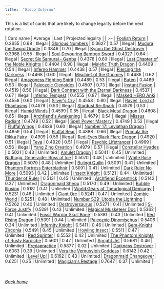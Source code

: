 ```yaml
---
title:  "Disco Inferno"
---
```


This is a list of cards that are likely to change legality before the next rotation.

| Card name | Average | Last | Projected legality |
| :-- |
[Foolish Return](https://db.ygoprodeck.com/card/?search=Foolish%20Return) | 0.2655 | 0.68 | Illegal |
[Glorious Numbers](https://db.ygoprodeck.com/card/?search=Glorious%20Numbers) | 0.3627 | 0.57 | Illegal |
[Mudora the Sword Oracle](https://db.ygoprodeck.com/card/?search=Mudora%20the%20Sword%20Oracle) | 0.3846 | 0.70 | Illegal |
[Kycoo the Ghost Destroyer](https://db.ygoprodeck.com/card/?search=Kycoo%20the%20Ghost%20Destroyer) | 0.3968 | 0.55 | Illegal |
[Soul Devouring Bamboo Sword](https://db.ygoprodeck.com/card/?search=Soul%20Devouring%20Bamboo%20Sword) | 0.4327 | 0.64 | Illegal |
[Secret Six Samurai - Genba](https://db.ygoprodeck.com/card/?search=Secret%20Six%20Samurai%20-%20Genba) | 0.4378 | 0.60 | Illegal |
[Last Chapter of the Noble Knights](https://db.ygoprodeck.com/card/?search=Last%20Chapter%20of%20the%20Noble%20Knights) | 0.4404 | 0.90 | Illegal |
[Malefic Truth Dragon](https://db.ygoprodeck.com/card/?search=Malefic%20Truth%20Dragon) | 0.4409 | 0.54 | Illegal |
[Inferno Hammer](https://db.ygoprodeck.com/card/?search=Inferno%20Hammer) | 0.4438 | 0.57 | Illegal |
[Piercing the Darkness](https://db.ygoprodeck.com/card/?search=Piercing%20the%20Darkness) | 0.4468 | 0.60 | Illegal |
[Mischief of the Gnomes](https://db.ygoprodeck.com/card/?search=Mischief%20of%20the%20Gnomes) | 0.4488 | 0.62 | Illegal |
[Amazoness Fighting Spirit](https://db.ygoprodeck.com/card/?search=Amazoness%20Fighting%20Spirit) | 0.4489 | 0.53 | Illegal |
[Buten](https://db.ygoprodeck.com/card/?search=Buten) | 0.4489 | 0.53 | Illegal |
[Paleozoic Olenoides](https://db.ygoprodeck.com/card/?search=Paleozoic%20Olenoides) | 0.4507 | 0.73 | Illegal |
[Instant Fusion](https://db.ygoprodeck.com/card/?search=Instant%20Fusion) | 0.4519 | 0.56 | Illegal |
[Dark Contract with the Eternal Darkness](https://db.ygoprodeck.com/card/?search=Dark%20Contract%20with%20the%20Eternal%20Darkness) | 0.4537 | 0.67 | Illegal |
[Inferno Tempest](https://db.ygoprodeck.com/card/?search=Inferno%20Tempest) | 0.4555 | 0.87 | Illegal |
[Masked HERO Anki](https://db.ygoprodeck.com/card/?search=Masked%20HERO%20Anki) | 0.4558 | 0.60 | Illegal |
[Silver's Cry](https://db.ygoprodeck.com/card/?search=Silver's%20Cry) | 0.4558 | 0.60 | Illegal |
[Raviel, Lord of Phantasms](https://db.ygoprodeck.com/card/?search=Raviel,%20Lord%20of%20Phantasms) | 0.4579 | 0.53 | Illegal |
[Stardust Re-Spark](https://db.ygoprodeck.com/card/?search=Stardust%20Re-Spark) | 0.4579 | 0.53 | Illegal |
[Humid Winds](https://db.ygoprodeck.com/card/?search=Humid%20Winds) | 0.4599 | 0.55 | Illegal |
[Black Metal Dragon](https://db.ygoprodeck.com/card/?search=Black%20Metal%20Dragon) | 0.4608 | 0.65 | Illegal |
[Archfiend's Awakening](https://db.ygoprodeck.com/card/?search=Archfiend's%20Awakening) | 0.4679 | 0.54 | Illegal |
[Missus Radiant](https://db.ygoprodeck.com/card/?search=Missus%20Radiant) | 0.4749 | 0.52 | Illegal |
[Spell Power Mastery](https://db.ygoprodeck.com/card/?search=Spell%20Power%20Mastery) | 0.4749 | 0.52 | Illegal |
[Fluffal Wings](https://db.ygoprodeck.com/card/?search=Fluffal%20Wings) | 0.4829 | 0.60 | Illegal |
[Number 17: Leviathan Dragon](https://db.ygoprodeck.com/card/?search=Number%2017:%20Leviathan%20Dragon) | 0.4859 | 0.54 | Illegal |
[Fluffal Bear](https://db.ygoprodeck.com/card/?search=Fluffal%20Bear) | 0.4888 | 0.66 | Illegal |
[Primula the Rikka Fairy](https://db.ygoprodeck.com/card/?search=Primula%20the%20Rikka%20Fairy) | 0.4909 | 0.59 | Illegal |
[Red-Eyes Black Flare Dragon](https://db.ygoprodeck.com/card/?search=Red-Eyes%20Black%20Flare%20Dragon) | 0.4920 | 0.51 | Illegal |
[Teva](https://db.ygoprodeck.com/card/?search=Teva) | 0.4920 | 0.51 | Illegal |
[Psychic Lifetrancer](https://db.ygoprodeck.com/card/?search=Psychic%20Lifetrancer) | 0.4969 | 0.56 | Illegal |
[Yang Zing Creation](https://db.ygoprodeck.com/card/?search=Yang%20Zing%20Creation) | 0.4979 | 0.57 | Illegal |
[Constellar Hyades](https://db.ygoprodeck.com/card/?search=Constellar%20Hyades) | 0.5021 | 0.43 | Unlimited |
[Amulet Dragon](https://db.ygoprodeck.com/card/?search=Amulet%20Dragon) | 0.5041 | 0.45 | Unlimited |
[Nidhogg, Generaider Boss of Ice](https://db.ygoprodeck.com/card/?search=Nidhogg,%20Generaider%20Boss%20of%20Ice) | 0.5070 | 0.48 | Unlimited |
[White Rose Dragon](https://db.ygoprodeck.com/card/?search=White%20Rose%20Dragon) | 0.5070 | 0.48 | Unlimited |
[Bujingi Quilin](https://db.ygoprodeck.com/card/?search=Bujingi%20Quilin) | 0.5091 | 0.41 | Unlimited |
[Phantom Fortress Enterblathnir](https://db.ygoprodeck.com/card/?search=Phantom%20Fortress%20Enterblathnir) | 0.5091 | 0.41 | Unlimited |
[Dark Ruler No More](https://db.ygoprodeck.com/card/?search=Dark%20Ruler%20No%20More) | 0.5093 | 0.42 | Unlimited |
[Insect Knight](https://db.ygoprodeck.com/card/?search=Insect%20Knight) | 0.5121 | 0.44 | Unlimited |
[Thunder of Ruler](https://db.ygoprodeck.com/card/?search=Thunder%20of%20Ruler) | 0.5131 | 0.45 | Unlimited |
[Archfiend Eccentrick](https://db.ygoprodeck.com/card/?search=Archfiend%20Eccentrick) | 0.5142 | 0.37 | Unlimited |
[Dragonmaid Sheou](https://db.ygoprodeck.com/card/?search=Dragonmaid%20Sheou) | 0.5170 | 0.49 | Unlimited |
[Bubble Illusion](https://db.ygoprodeck.com/card/?search=Bubble%20Illusion) | 0.5181 | 0.41 | Unlimited |
[World Gears of Theurlogical Demiurgy](https://db.ygoprodeck.com/card/?search=World%20Gears%20of%20Theurlogical%20Demiurgy) | 0.5231 | 0.46 | Unlimited |
[Giant Orc](https://db.ygoprodeck.com/card/?search=Giant%20Orc) | 0.5241 | 0.47 | Unlimited |
[Zombie World](https://db.ygoprodeck.com/card/?search=Zombie%20World) | 0.5251 | 0.48 | Unlimited |
[Number S39: Utopia the Lightning](https://db.ygoprodeck.com/card/?search=Number%20S39:%20Utopia%20the%20Lightning) | 0.5262 | 0.40 | Unlimited |
[Destroyersaurus](https://db.ygoprodeck.com/card/?search=Destroyersaurus) | 0.5271 | 0.41 | Unlimited |
[S-Force Justify](https://db.ygoprodeck.com/card/?search=S-Force%20Justify) | 0.5291 | 0.43 | Unlimited |
[Magical Musketeer Doc](https://db.ygoprodeck.com/card/?search=Magical%20Musketeer%20Doc) | 0.5362 | 0.41 | Unlimited |
[Fossil Warrior Skull Bone](https://db.ygoprodeck.com/card/?search=Fossil%20Warrior%20Skull%20Bone) | 0.5381 | 0.43 | Unlimited |
[Red Rising Dragon](https://db.ygoprodeck.com/card/?search=Red%20Rising%20Dragon) | 0.5391 | 0.44 | Unlimited |
[Paleozoic Dinomischus](https://db.ygoprodeck.com/card/?search=Paleozoic%20Dinomischus) | 0.5406 | 0.34 | Unlimited |
[Infernity Knight](https://db.ygoprodeck.com/card/?search=Infernity%20Knight) | 0.5411 | 0.46 | Unlimited |
[Gem-Knight Zirconia](https://db.ygoprodeck.com/card/?search=Gem-Knight%20Zirconia) | 0.5491 | 0.45 | Unlimited |
[Howling Insect](https://db.ygoprodeck.com/card/?search=Howling%20Insect) | 0.5511 | 0.47 | Unlimited |
[Red Sprinter](https://db.ygoprodeck.com/card/?search=Red%20Sprinter) | 0.5552 | 0.42 | Unlimited |
[The Phantom Knights of Rusty Bardiche](https://db.ygoprodeck.com/card/?search=The%20Phantom%20Knights%20of%20Rusty%20Bardiche) | 0.5601 | 0.47 | Unlimited |
[Spright Jet](https://db.ygoprodeck.com/card/?search=Spright%20Jet) | 0.5681 | 0.46 | Unlimited |
[Predapractice](https://db.ygoprodeck.com/card/?search=Predapractice) | 0.5877 | 0.02 | Unlimited |
[Darkness Destroyer](https://db.ygoprodeck.com/card/?search=Darkness%20Destroyer) | 0.6063 | 0.39 | Unlimited |
[Vera the Vernusylph Goddess](https://db.ygoprodeck.com/card/?search=Vera%20the%20Vernusylph%20Goddess) | 0.6142 | 0.42 | Unlimited |
[Level Up!](https://db.ygoprodeck.com/card/?search=Level%20Up!) | 0.6192 | 0.43 | Unlimited |
[Dragonmaid Changeover](https://db.ygoprodeck.com/card/?search=Dragonmaid%20Changeover) | 0.6251 | 0.25 | Unlimited |
[Magician's Restage](https://db.ygoprodeck.com/card/?search=Magician's%20Restage) | 0.7647 | 0.37 | Unlimited |

<br>

###### [Back home](index)